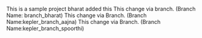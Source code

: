 This is a sample project
bharat added this
This change via branch. (Branch Name: branch_bharat)
This change via Branch. (Branch Name:kepler_branch_aajna)
This change via Branch. (Branch Name:kepler_branch_spoorthi)
